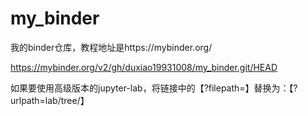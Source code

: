 # my_binder
我的binder仓库，教程地址是https://mybinder.org/

https://mybinder.org/v2/gh/duxiao19931008/my_binder.git/HEAD

如果要使用高级版本的jupyter-lab，将链接中的【?filepath=】替换为：【?urlpath=lab/tree/】
